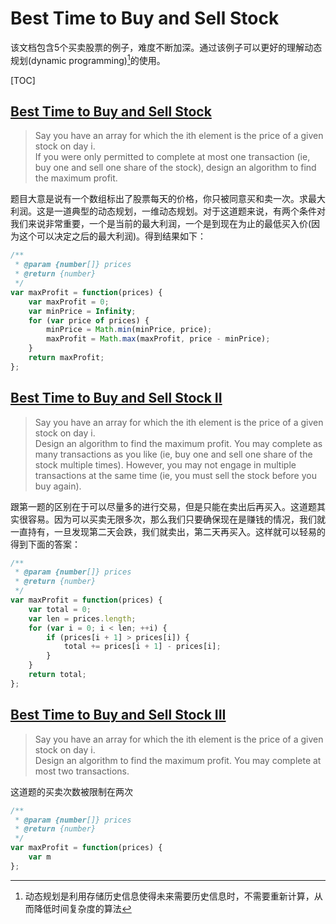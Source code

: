 # Best Time to Buy and Sell Stock
该文档包含5个买卖股票的例子，难度不断加深。通过该例子可以更好的理解动态规划(dynamic programming)[^dynamic programming]的使用。

[TOC]

## [Best Time to Buy and Sell Stock][1]

> Say you have an array for which the ith element is the price of a given stock on day i.  
> If you were only permitted to complete at most one transaction (ie, buy one and sell one share of the stock), design an algorithm to find the maximum profit.

题目大意是说有一个数组标出了股票每天的价格，你只被同意买和卖一次。求最大利润。这是一道典型的动态规划，一维动态规划。对于这道题来说，有两个条件对我们来说非常重要，一个是当前的最大利润，一个是到现在为止的最低买入价(因为这个可以决定之后的最大利润)。得到结果如下：

```js
/**
 * @param {number[]} prices
 * @return {number}
 */
var maxProfit = function(prices) {
    var maxProfit = 0;
    var minPrice = Infinity;
    for (var price of prices) {
        minPrice = Math.min(minPrice, price);
        maxProfit = Math.max(maxProfit, price - minPrice);
    }
    return maxProfit;
};
```

## [Best Time to Buy and Sell Stock II][2]
> Say you have an array for which the ith element is the price of a given stock on day i.  
> Design an algorithm to find the maximum profit. You may complete as many transactions as you like (ie, buy one and sell one share of the stock multiple times). However, you may not engage in multiple transactions at the same time (ie, you must sell the stock before you buy again).

跟第一题的区别在于可以尽量多的进行交易，但是只能在卖出后再买入。这道题其实很容易。因为可以买卖无限多次，那么我们只要确保现在是赚钱的情况，我们就一直持有，一旦发现第二天会跌，我们就卖出，第二天再买入。这样就可以轻易的得到下面的答案：

```js
/**
 * @param {number[]} prices
 * @return {number}
 */
var maxProfit = function(prices) {
    var total = 0;
    var len = prices.length;
    for (var i = 0; i < len; ++i) {
        if (prices[i + 1] > prices[i]) {
            total += prices[i + 1] - prices[i];
        }
    }
    return total;
};
```

## [Best Time to Buy and Sell Stock III][3]
> Say you have an array for which the ith element is the price of a given stock on day i.  
> Design an algorithm to find the maximum profit. You may complete at most two transactions.

这道题的买卖次数被限制在两次

```js
/**
 * @param {number[]} prices
 * @return {number}
 */
var maxProfit = function(prices) {
    var m
};
```

<!-- links -->
[1]: https://leetcode.com/problems/best-time-to-buy-and-sell-stock/
[2]: https://leetcode.com/problems/best-time-to-buy-and-sell-stock-ii/
[3]: https://leetcode.com/problems/best-time-to-buy-and-sell-stock-iii/

<!-- comments -->
[^dynamic programming]: 动态规划是利用存储历史信息使得未来需要历史信息时，不需要重新计算，从而降低时间复杂度的算法
